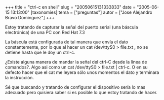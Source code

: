 +++
title = "ctrl-c en shell"
slug = "20050615131333833"
date = "2005-06-15 13:13:00"
[taxonomies]
tema = ["preguntas"]
autor = ["Jose Alejandro Bravo Dominguez"]
+++

Estoy tratando de capturar la señal del puerto serial (una báscula
electrónica) de una PC con Red Hat 7.3

La báscula está configurada de tal manera que envía el dato
constantemente, por lo que al hacer un cat /dev/ttyS0 \> file.txt , no
se detiene hasta que le doy un ctrl-c.

¿Existe alguna manera de mandar la señal del ctrl-C desde la línea de
comandos?. Algo asi como un cat /dev/ttyS0 \> file.txt \| ctrl-c. O en
su defecto hacer que el cat me leyera sólo unos momentos el dato y
terminara la instrucción.

Sé que buscando y tratando de configurar el dispositivo sería lo mas
adecuado pero quisiera saber si es posible lo que estoy tratando de
hacer.

